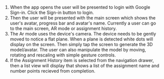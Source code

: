1. When the app opens the user will be presented to login with Google Sign-in. Click the Sign-in button to login.
2. Then the user will be presented with the main screen which shows the user's avatar, progress bar and avatar's name.
Currently a user can go to the main screen, AR mode or assignment history.
3. The Ar mode uses the device's camera. The device needs to be gently moved to notice a flat plane. When a plane is detected white dots will display on the screen. Then simply tap the screen to generate the 3D model/avatar. The user can also manipulate the model by moving, rotating and rescaling with simple gesture controls.
4. If the Assignment History item is selected from the navigation drawer, then a list view will display that shows a list of the assignment name and number points recieved from completion.
